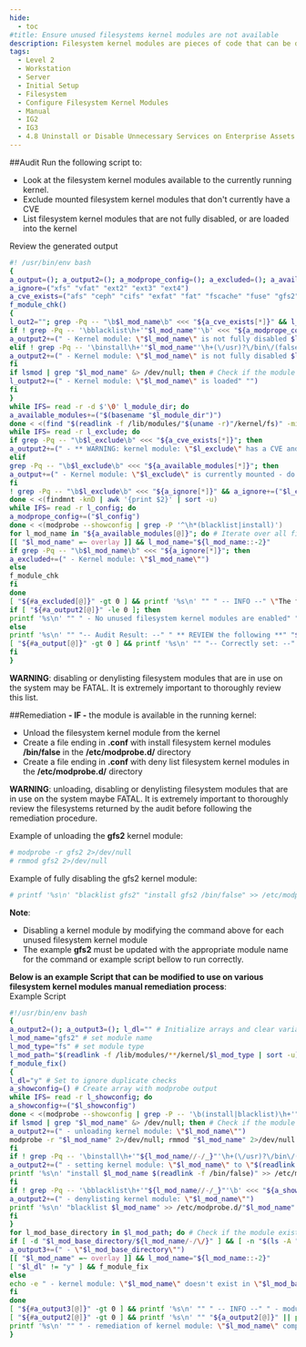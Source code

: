 ```yaml
---
hide:
  - toc
#title: Ensure unused filesystems kernel modules are not available
description: Filesystem kernel modules are pieces of code that can be dynamically loaded into the Linux kernel to extend its filesystem capabilities, or so-called base kernel, of an operating system. Filesystem kernel modules are typically used to add support for new hardware (as device drivers), or for adding system calls.
tags:
  - Level 2
  - Workstation
  - Server
  - Initial Setup
  - Filesystem
  - Configure Filesystem Kernel Modules
  - Manual
  - IG2
  - IG3
  - 4.8 Uninstall or Disable Unnecessary Services on Enterprise Assets and Software
---
```


##Audit
Run the following script to:

- Look at the filesystem kernel modules available to the currently running kernel.
- Exclude mounted filesystem kernel modules that don't currently have a CVE
- List filesystem kernel modules that are not fully disabled, or are loaded into the kernel

Review the generated output

```bash linenums="1"
#! /usr/bin/env bash
{
a_output=(); a_output2=(); a_modprope_config=(); a_excluded=(); a_available_modules=()
a_ignore=("xfs" "vfat" "ext2" "ext3" "ext4")
a_cve_exists=("afs" "ceph" "cifs" "exfat" "fat" "fscache" "fuse" "gfs2")
f_module_chk()
{
l_out2=""; grep -Pq -- "\b$l_mod_name\b" <<< "${a_cve_exists[*]}" && l_out2=" <- CVE exists!"
if ! grep -Pq -- '\bblacklist\h+'"$l_mod_name"'\b' <<< "${a_modprope_config[*]}"; then
a_output2+=(" - Kernel module: \"$l_mod_name\" is not fully disabled $l_out2")
elif ! grep -Pq -- '\binstall\h+'"$l_mod_name"'\h+(\/usr)?\/bin\/(false|true)\b' <<< "${a_modprope_config[*]}"; then
a_output2+=(" - Kernel module: \"$l_mod_name\" is not fully disabled $l_out2")
fi
if lsmod | grep "$l_mod_name" &> /dev/null; then # Check if the module is currently loaded
l_output2+=(" - Kernel module: \"$l_mod_name\" is loaded" "")
fi
}
while IFS= read -r -d $'\0' l_module_dir; do
a_available_modules+=("$(basename "$l_module_dir")")
done < <(find "$(readlink -f /lib/modules/"$(uname -r)"/kernel/fs)" -mindepth 1 -maxdepth 1 -type d ! -empty -print0)
while IFS= read -r l_exclude; do
if grep -Pq -- "\b$l_exclude\b" <<< "${a_cve_exists[*]}"; then
a_output2+=(" - ** WARNING: kernel module: \"$l_exclude\" has a CVE and is currently mounted! **")
elif
grep -Pq -- "\b$l_exclude\b" <<< "${a_available_modules[*]}"; then
a_output+=(" - Kernel module: \"$l_exclude\" is currently mounted - do NOT unload or disable")
fi
! grep -Pq -- "\b$l_exclude\b" <<< "${a_ignore[*]}" && a_ignore+=("$l_exclude")
done < <(findmnt -knD | awk '{print $2}' | sort -u)
while IFS= read -r l_config; do
a_modprope_config+=("$l_config")
done < <(modprobe --showconfig | grep -P '^\h*(blacklist|install)')
for l_mod_name in "${a_available_modules[@]}"; do # Iterate over all filesystem modules
[[ "$l_mod_name" =~ overlay ]] && l_mod_name="${l_mod_name::-2}"
if grep -Pq -- "\b$l_mod_name\b" <<< "${a_ignore[*]}"; then
a_excluded+=(" - Kernel module: \"$l_mod_name\"")
else
f_module_chk
fi
done
[ "${#a_excluded[@]}" -gt 0 ] && printf '%s\n' "" " -- INFO --" \"The following intentionally skipped" \"${a_excluded[@]}"
if [ "${#a_output2[@]}" -le 0 ]; then
printf '%s\n' "" " - No unused filesystem kernel modules are enabled" "${a_output[@]}" ""
else
printf '%s\n' "" "-- Audit Result: --" " ** REVIEW the following **" "${a_output2[@]}"
[ "${#a_output[@]}" -gt 0 ] && printf '%s\n' "" "-- Correctly set: --" "${a_output[@]}" ""
fi
}
```
**WARNING**: disabling or denylisting filesystem modules that are in use on the system may be FATAL. It is extremely important to thoroughly review this list.

##Remediation
**- IF -** the module is available in the running kernel:

- Unload the filesystem kernel module from the kernel
- Create a file ending in **.conf** with install filesystem kernel modules **/bin/false** in the **/etc/modprobe.d/** directory
- Create a file ending in **.conf** with deny list filesystem kernel modules in the **/etc/modprobe.d/** directory

**WARNING**: unloading, disabling or denylisting filesystem modules that are in use on the system maybe FATAL. It is extremely important to thoroughly review the filesystems returned by the audit before following the remediation procedure.

Example of unloading the **gfs2** kernel module:
```bash
# modprobe -r gfs2 2>/dev/null
# rmmod gfs2 2>/dev/null
```

Example of fully disabling the gfs2 kernel module:
```bash
# printf '%s\n' "blacklist gfs2" "install gfs2 /bin/false" >> /etc/modprobe.d/gfs2.conf
```

**Note**:

- Disabling a kernel module by modifying the command above for each unused filesystem kernel module
- The example **gfs2** must be updated with the appropriate module name for the command or example script bellow to run correctly.

**Below is an example Script that can be modified to use on various filesystem kernel modules manual remediation process**:  
Example Script

```bash linenums="1"
#!/usr/bin/env bash
{
a_output2=(); a_output3=(); l_dl="" # Initialize arrays and clear variables
l_mod_name="gfs2" # set module name
l_mod_type="fs" # set module type
l_mod_path="$(readlink -f /lib/modules/**/kernel/$l_mod_type | sort -u)"
f_module_fix()
{
l_dl="y" # Set to ignore duplicate checks
a_showconfig=() # Create array with modprobe output
while IFS= read -r l_showconfig; do
a_showconfig+=("$l_showconfig")
done < <(modprobe --showconfig | grep -P -- '\b(install|blacklist)\h+'"${l_mod_name//-/_}"'\b')
if lsmod | grep "$l_mod_name" &> /dev/null; then # Check if the module is currently loaded
a_output2+=(" - unloading kernel module: \"$l_mod_name\"")
modprobe -r "$l_mod_name" 2>/dev/null; rmmod "$l_mod_name" 2>/dev/null
fi
if ! grep -Pq -- '\binstall\h+'"${l_mod_name//-/_}"'\h+(\/usr)?\/bin\/(true|false)\b' <<< "${a_showconfig[*]}"; then
a_output2+=(" - setting kernel module: \"$l_mod_name\" to \"$(readlink -f /bin/false)\"")
printf '%s\n' "install $l_mod_name $(readlink -f /bin/false)" >> /etc/modprobe.d/"$l_mod_name".conf
fi
if ! grep -Pq -- '\bblacklist\h+'"${l_mod_name//-/_}"'\b' <<< "${a_showconfig[*]}"; then
a_output2+=(" - denylisting kernel module: \"$l_mod_name\"")
printf '%s\n' "blacklist $l_mod_name" >> /etc/modprobe.d/"$l_mod_name".conf
fi
}
for l_mod_base_directory in $l_mod_path; do # Check if the module exists on the system
if [ -d "$l_mod_base_directory/${l_mod_name/-/\/}" ] && [ -n "$(ls -A "$l_mod_base_directory/${l_mod_name/-/\/}")" ]; then
a_output3+=(" - \"$l_mod_base_directory\"")
[[ "$l_mod_name" =~ overlay ]] && l_mod_name="${l_mod_name::-2}"
[ "$l_dl" != "y" ] && f_module_fix
else
echo -e " - kernel module: \"$l_mod_name\" doesn't exist in \"$l_mod_base_directory\""
fi
done
[ "${#a_output3[@]}" -gt 0 ] && printf '%s\n' "" " -- INFO --" " - module: \"$l_mod_name\" exists in:" "${a_output3[@]}"
[ "${#a_output2[@]}" -gt 0 ] && printf '%s\n' "" "${a_output2[@]}" || printf '%s\n' "" " - No changes needed"
printf '%s\n' "" " - remediation of kernel module: \"$l_mod_name\" complete" ""
}
```
